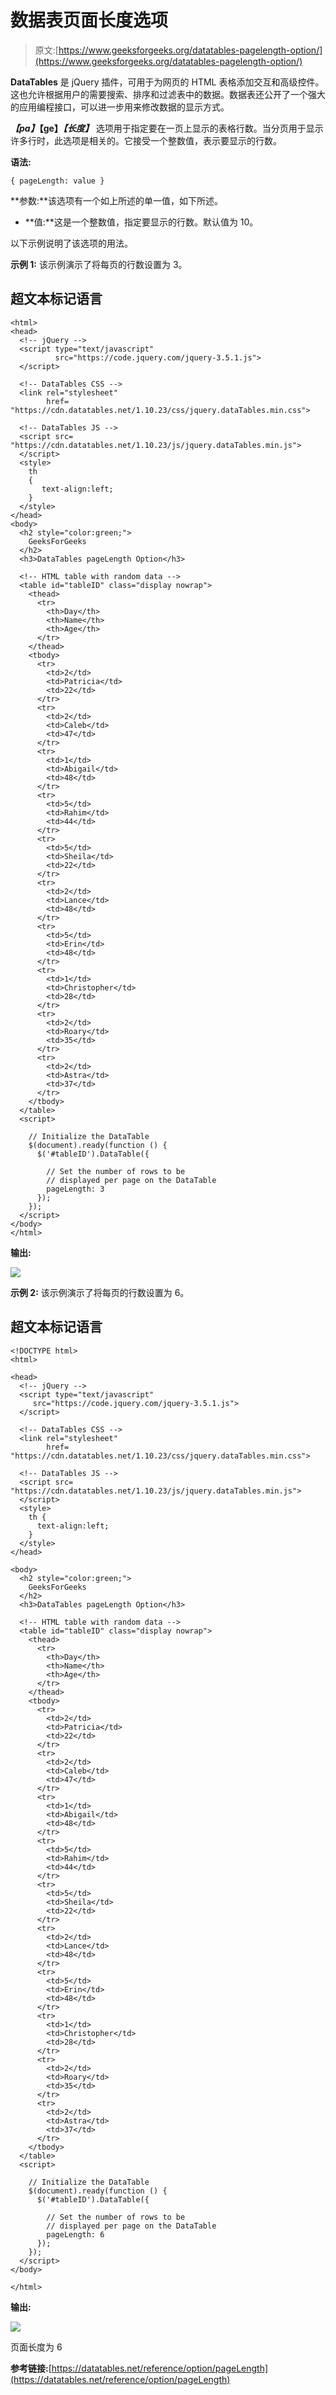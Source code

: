 # 数据表页面长度选项

> 原文:[https://www.geeksforgeeks.org/datatables-pagelength-option/](https://www.geeksforgeeks.org/datatables-pagelength-option/)

**DataTables** 是 jQuery 插件，可用于为网页的 HTML 表格添加交互和高级控件。这也允许根据用户的需要搜索、排序和过滤表中的数据。数据表还公开了一个强大的应用编程接口，可以进一步用来修改数据的显示方式。

***【pa】*****【ge】*****【长度】*** 选项用于指定要在一页上显示的表格行数。当分页用于显示许多行时，此选项是相关的。它接受一个整数值，表示要显示的行数。

**语法:**

```
{ pageLength: value }
```

**参数:**该选项有一个如上所述的单一值，如下所述。

*   **值:**这是一个整数值，指定要显示的行数。默认值为 10。

以下示例说明了该选项的用法。

**示例 1:** 该示例演示了将每页的行数设置为 3。

## 超文本标记语言

```
<html>
<head>
  <!-- jQuery -->
  <script type="text/javascript" 
          src="https://code.jquery.com/jquery-3.5.1.js">
  </script>

  <!-- DataTables CSS -->
  <link rel="stylesheet"
        href=
"https://cdn.datatables.net/1.10.23/css/jquery.dataTables.min.css">

  <!-- DataTables JS -->
  <script src=
"https://cdn.datatables.net/1.10.23/js/jquery.dataTables.min.js">
  </script>
  <style>
    th
    {
       text-align:left;
    }
  </style>
</head>
<body>
  <h2 style="color:green;">
    GeeksForGeeks
  </h2>
  <h3>DataTables pageLength Option</h3>

  <!-- HTML table with random data -->
  <table id="tableID" class="display nowrap">
    <thead>
      <tr>
        <th>Day</th>
        <th>Name</th>
        <th>Age</th>
      </tr>
    </thead>
    <tbody>
      <tr>
        <td>2</td>
        <td>Patricia</td>
        <td>22</td>
      </tr>
      <tr>
        <td>2</td>
        <td>Caleb</td>
        <td>47</td>
      </tr>
      <tr>
        <td>1</td>
        <td>Abigail</td>
        <td>48</td>
      </tr>
      <tr>
        <td>5</td>
        <td>Rahim</td>
        <td>44</td>
      </tr>
      <tr>
        <td>5</td>
        <td>Sheila</td>
        <td>22</td>
      </tr>
      <tr>
        <td>2</td>
        <td>Lance</td>
        <td>48</td>
      </tr>
      <tr>
        <td>5</td>
        <td>Erin</td>
        <td>48</td>
      </tr>
      <tr>
        <td>1</td>
        <td>Christopher</td>
        <td>28</td>
      </tr>
      <tr>
        <td>2</td>
        <td>Roary</td>
        <td>35</td>
      </tr>
      <tr>
        <td>2</td>
        <td>Astra</td>
        <td>37</td>
      </tr>
    </tbody>
  </table>
  <script>

    // Initialize the DataTable
    $(document).ready(function () {
      $('#tableID').DataTable({

        // Set the number of rows to be 
        // displayed per page on the DataTable
        pageLength: 3
      });
    }); 
  </script>
</body>
</html>
```

**输出:**

![](img/fc75acafa0224dfb21cfdf240bfc0c04.png)

**示例 2:** 该示例演示了将每页的行数设置为 6。

## 超文本标记语言

```
<!DOCTYPE html>
<html>

<head>
  <!-- jQuery -->
  <script type="text/javascript" 
     src="https://code.jquery.com/jquery-3.5.1.js">
  </script>

  <!-- DataTables CSS -->
  <link rel="stylesheet"
        href=
"https://cdn.datatables.net/1.10.23/css/jquery.dataTables.min.css">

  <!-- DataTables JS -->
  <script src=
"https://cdn.datatables.net/1.10.23/js/jquery.dataTables.min.js">
  </script>
  <style>
    th {
      text-align:left; 
    }
  </style>
</head>

<body>
  <h2 style="color:green;">
    GeeksForGeeks
  </h2>
  <h3>DataTables pageLength Option</h3>

  <!-- HTML table with random data -->
  <table id="tableID" class="display nowrap">
    <thead>
      <tr>
        <th>Day</th>
        <th>Name</th>
        <th>Age</th>
      </tr>
    </thead>
    <tbody>
      <tr>
        <td>2</td>
        <td>Patricia</td>
        <td>22</td>
      </tr>
      <tr>
        <td>2</td>
        <td>Caleb</td>
        <td>47</td>
      </tr>
      <tr>
        <td>1</td>
        <td>Abigail</td>
        <td>48</td>
      </tr>
      <tr>
        <td>5</td>
        <td>Rahim</td>
        <td>44</td>
      </tr>
      <tr>
        <td>5</td>
        <td>Sheila</td>
        <td>22</td>
      </tr>
      <tr>
        <td>2</td>
        <td>Lance</td>
        <td>48</td>
      </tr>
      <tr>
        <td>5</td>
        <td>Erin</td>
        <td>48</td>
      </tr>
      <tr>
        <td>1</td>
        <td>Christopher</td>
        <td>28</td>
      </tr>
      <tr>
        <td>2</td>
        <td>Roary</td>
        <td>35</td>
      </tr>
      <tr>
        <td>2</td>
        <td>Astra</td>
        <td>37</td>
      </tr>
    </tbody>
  </table>
  <script>

    // Initialize the DataTable
    $(document).ready(function () {
      $('#tableID').DataTable({

        // Set the number of rows to be 
        // displayed per page on the DataTable
        pageLength: 6
      });
    }); 
  </script>
</body>

</html>
```

**输出:**

![](img/031be8efb0c589e4200f98caea09c262.png)

页面长度为 6

**参考链接:**[https://datatables.net/reference/option/pageLength](https://datatables.net/reference/option/pageLength)